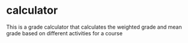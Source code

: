 # calculator

This is a grade calculator that calculates the weighted grade and mean grade based on different activities for a course
